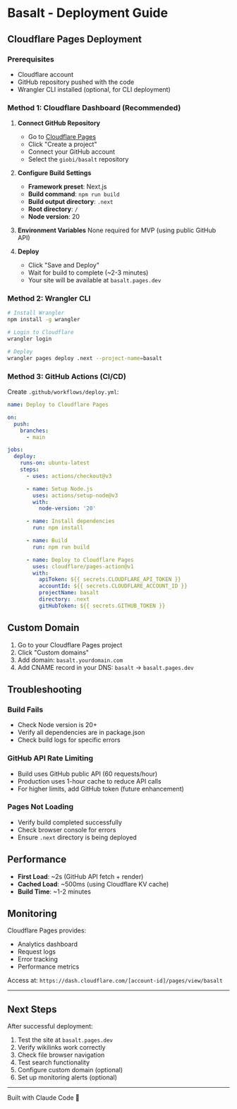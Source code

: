 # Basalt - Deployment Guide

## Cloudflare Pages Deployment

### Prerequisites
- Cloudflare account
- GitHub repository pushed with the code
- Wrangler CLI installed (optional, for CLI deployment)

### Method 1: Cloudflare Dashboard (Recommended)

1. **Connect GitHub Repository**
   - Go to [Cloudflare Pages](https://dash.cloudflare.com/pages)
   - Click "Create a project"
   - Connect your GitHub account
   - Select the `giobi/basalt` repository

2. **Configure Build Settings**
   - **Framework preset**: Next.js
   - **Build command**: `npm run build`
   - **Build output directory**: `.next`
   - **Root directory**: `/`
   - **Node version**: 20

3. **Environment Variables**
   None required for MVP (using public GitHub API)

4. **Deploy**
   - Click "Save and Deploy"
   - Wait for build to complete (~2-3 minutes)
   - Your site will be available at `basalt.pages.dev`

### Method 2: Wrangler CLI

```bash
# Install Wrangler
npm install -g wrangler

# Login to Cloudflare
wrangler login

# Deploy
wrangler pages deploy .next --project-name=basalt
```

### Method 3: GitHub Actions (CI/CD)

Create `.github/workflows/deploy.yml`:

```yaml
name: Deploy to Cloudflare Pages

on:
  push:
    branches:
      - main

jobs:
  deploy:
    runs-on: ubuntu-latest
    steps:
      - uses: actions/checkout@v3

      - name: Setup Node.js
        uses: actions/setup-node@v3
        with:
          node-version: '20'

      - name: Install dependencies
        run: npm install

      - name: Build
        run: npm run build

      - name: Deploy to Cloudflare Pages
        uses: cloudflare/pages-action@v1
        with:
          apiToken: ${{ secrets.CLOUDFLARE_API_TOKEN }}
          accountId: ${{ secrets.CLOUDFLARE_ACCOUNT_ID }}
          projectName: basalt
          directory: .next
          gitHubToken: ${{ secrets.GITHUB_TOKEN }}
```

## Custom Domain

1. Go to your Cloudflare Pages project
2. Click "Custom domains"
3. Add domain: `basalt.yourdomain.com`
4. Add CNAME record in your DNS: `basalt` → `basalt.pages.dev`

## Troubleshooting

### Build Fails
- Check Node version is 20+
- Verify all dependencies are in package.json
- Check build logs for specific errors

### GitHub API Rate Limiting
- Build uses GitHub public API (60 requests/hour)
- Production uses 1-hour cache to reduce API calls
- For higher limits, add GitHub token (future enhancement)

### Pages Not Loading
- Verify build completed successfully
- Check browser console for errors
- Ensure `.next` directory is being deployed

## Performance

- **First Load**: ~2s (GitHub API fetch + render)
- **Cached Load**: ~500ms (using Cloudflare KV cache)
- **Build Time**: ~1-2 minutes

## Monitoring

Cloudflare Pages provides:
- Analytics dashboard
- Request logs
- Error tracking
- Performance metrics

Access at: `https://dash.cloudflare.com/[account-id]/pages/view/basalt`

---

## Next Steps

After successful deployment:

1. Test the site at `basalt.pages.dev`
2. Verify wikilinks work correctly
3. Check file browser navigation
4. Test search functionality
5. Configure custom domain (optional)
6. Set up monitoring alerts (optional)

---

Built with Claude Code 🚀
